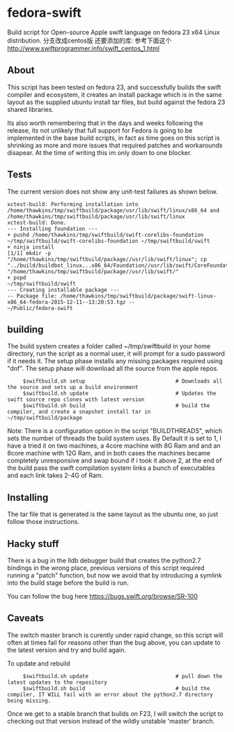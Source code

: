 # fedora-swift
Build script for Open-source Apple swift language on fedora 23 x64 Linux distribution.
分支改成centos版
还要添加的库:
参考下面这个
http://www.swiftprogrammer.info/swift_centos_1.html

## About
This script has been tested on fedora 23, and successfully builds the swift compiler and ecosystem, it creates an install package which is in the same layout as the supplied ubuntu install tar files, but build against the fedora 23 shared libraries. 

Its also worth remembering that in the days and weeks following the release, its not unlikely that full support for Fedora is going to be implemented in the base build scripts, in fact as time goes on this script is shrinking as more and more issues that required patches and workarounds disapear. At the time of writing this im only down to one blocker. 

## Tests
The current version does not show any unit-test failures as shown below.

```
xctest-build: Performing installation into /home/thawkins/tmp/swiftbuild/package/usr/lib/swift/linux/x86_64 and /home/thawkins/tmp/swiftbuild/package/usr/lib/swift/linux
xctest-build: Done.
--- Installing foundation ---
+ pushd /home/thawkins/tmp/swiftbuild/swift-corelibs-foundation
~/tmp/swiftbuild/swift-corelibs-foundation ~/tmp/swiftbuild/swift
+ ninja install
[1/1] mkdir -p "/home/thawkins/tmp/swiftbuild/package//usr/lib/swift/linux"; cp "../build/buildbot_linux...x86_64/Foundation//usr/lib/swift/CoreFoundation" "/home/thawkins/tmp/swiftbuild/package//usr/lib/swift/"
+ popd
~/tmp/swiftbuild/swift
--- Creating installable package ---
-- Package file: /home/thawkins/tmp/swiftbuild/package/swift-linux-x86_64-fedora-2015-12-11--13:20:53.tgz --
~/Public/fedora-swift

```

## building

The build system creates a folder called ~/tmp/swiftbuild in your home directory, run the script as a normal user, it will prompt for a sudo
password if it needs it.  The setup phase installs any missing packages required using "dnf". The setup phase will download all the source from
the apple repos.

```
     $swiftbuild.sh setup                             # Downloads all the source and sets up a build environment
     $swiftbuild.sh update                            # Updates the swift source repo clones with latest version
     $swiftbuild.sh build                             # build the compiler, and create a snapshot install tar in ~/tmp/swiftbuild/package
```

Note: There is a configuration option in the script "BUILDTHREADS", which sets the number of threads the build system uses.
By Default it is set to 1, I have a tried it on two machines, a 4core machine with 8G Ram and and an 8core machine with 12G Ram, and in both cases
the machines became completely unresponsive and swap bound if i took it above 2, at the end of the build pass the swift compilation system links a bunch
of executables and each link takes 2-4G of Ram.  

## Installing

The tar file that is generated is the same layout as the ubuntu one, so just follow those instructions. 

## Hacky stuff

There is a bug in the lldb debugger build that creates the python2.7 bindings in the wrong place,  previous versions of this script required running a "patch" function, but now we avoid that by introducing a symlink into the build stage before the build is run. 

You can follow the bug here https://bugs.swift.org/browse/SR-100

## Caveats
The switch master branch is curently under rapid change, so this script will often at times fail for reasons other than the bug above, you can update to the latest version and try and build again. 

To update and rebuild 

```
     $swiftbuild.sh update                            # pull down the latest updates to the repository
     $swiftbuild.sh build                             # build the compiler, IT WILL fail with an error about the python2.7 directory being missing. 
```

Once we get to a stable branch that builds on F23, I will switch the script to checking out that version instead of the wildly unstable 'master' branch. 


